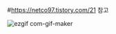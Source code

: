 #https://netco97.tistory.com/21 참고


![ezgif com-gif-maker](https://user-images.githubusercontent.com/101931428/182032578-845e9de6-520d-451b-b6db-6f9519ea4eb5.gif)
